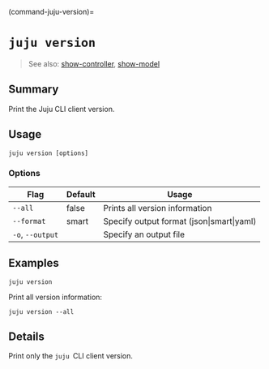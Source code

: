 (command-juju-version)=
# `juju version`
> See also: [show-controller](#show-controller), [show-model](#show-model)

## Summary
Print the Juju CLI client version.

## Usage
```juju version [options] ```

### Options
| Flag | Default | Usage |
| --- | --- | --- |
| `--all` | false | Prints all version information |
| `--format` | smart | Specify output format (json&#x7c;smart&#x7c;yaml) |
| `-o`, `--output` |  | Specify an output file |

## Examples

    juju version

Print all version information:

    juju version --all


## Details

Print only the `juju `CLI client version.